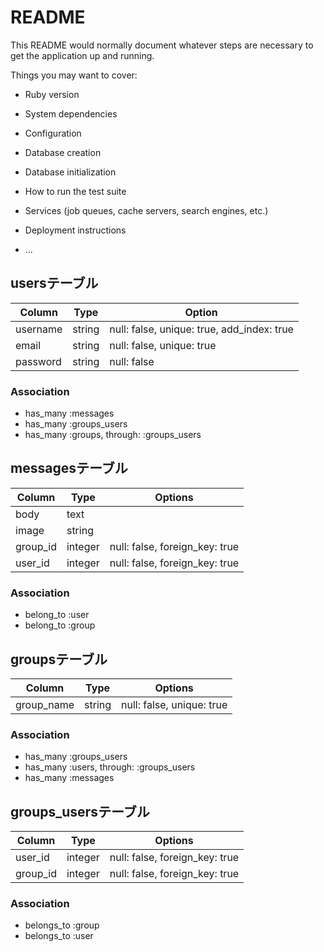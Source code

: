 # README

This README would normally document whatever steps are necessary to get the
application up and running.

Things you may want to cover:

* Ruby version

* System dependencies

* Configuration

* Database creation

* Database initialization

* How to run the test suite

* Services (job queues, cache servers, search engines, etc.)

* Deployment instructions

* ...

## usersテーブル

|Column|Type|Option|
|------|----|------|
|username|string|null: false, unique: true, add_index: true|
|email|string|null: false, unique: true|
|password|string|null: false|

### Association
- has_many :messages
- has_many :groups_users
- has_many :groups, through: :groups_users

## messagesテーブル

|Column|Type|Options|
|------|----|-------|
|body|text||
|image|string||
|group_id|integer|null: false, foreign_key: true|
|user_id|integer|null: false, foreign_key: true|

### Association
- belong_to :user
- belong_to :group

## groupsテーブル

|Column|Type|Options|
|------|----|-------|
|group_name|string|null: false, unique: true|

### Association
- has_many :groups_users
- has_many :users, through: :groups_users
- has_many :messages

## groups_usersテーブル

|Column|Type|Options|
|------|----|-------|
|user_id|integer|null: false, foreign_key: true|
|group_id|integer|null: false, foreign_key: true|

### Association
- belongs_to :group
- belongs_to :user
